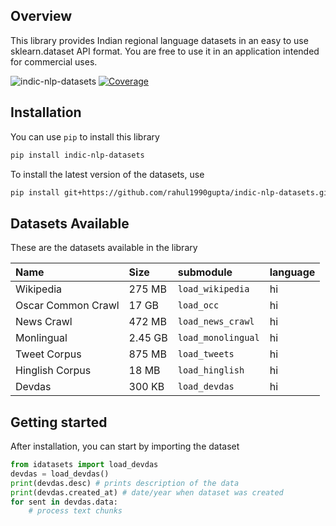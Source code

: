## Overview
This library provides Indian regional language datasets in an easy to use sklearn.dataset API format. You are free to use it in an application intended for commercial uses. 

![indic-nlp-datasets](https://github.com/rahul1990gupta/indic-nlp-datasets/workflows/build/badge.svg)
[![Coverage](https://img.shields.io/codecov/c/github/rahul1990gupta/indic-nlp-datasets.svg?style=flat-square)](https://codecov.io/github/rahul1990gupta/indic-nlp-datasets?branch=master)

## Installation 
You can use `pip` to install this library 

```bash
pip install indic-nlp-datasets
```
To install the latest version of the datasets, use 
```bash 
pip install git+https://github.com/rahul1990gupta/indic-nlp-datasets.git@master
```

## Datasets Available
These are the datasets available in the library

Name | Size | submodule| language
 :-- | :---| :-----|:----
Wikipedia| 275 MB| `load_wikipedia`| hi
Oscar Common Crawl| 17 GB| `load_occ`| hi
News Crawl| 472 MB| `load_news_crawl`| hi
Monlingual | 2.45 GB| `load_monolingual`| hi
Tweet Corpus | 875 MB| `load_tweets`| hi
Hinglish Corpus | 18 MB| `load_hinglish`| hi
Devdas| 300 KB | `load_devdas`| hi



## Getting started
After installation, you can start by importing the dataset 
```python
from idatasets import load_devdas
devdas = load_devdas()
print(devdas.desc) # prints description of the data
print(devdas.created_at) # date/year when dataset was created
for sent in devdas.data:
    # process text chunks
```
